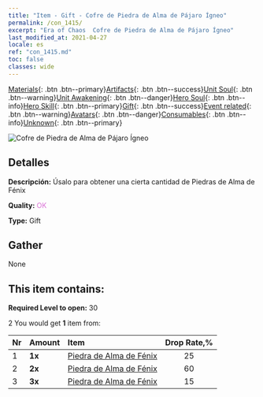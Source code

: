 ```yaml
---
title: "Item - Gift - Cofre de Piedra de Alma de Pájaro Ígneo"
permalink: /con_1415/
excerpt: "Era of Chaos  Cofre de Piedra de Alma de Pájaro Ígneo"
last_modified_at: 2021-04-27
locale: es
ref: "con_1415.md"
toc: false
classes: wide
---
```

 [Materials](/ItemsES/){: .btn .btn--primary}[Artifacts](/ItemsES/Artifacts/){: .btn .btn--success}[Unit Soul](/ItemsES/UnitSoul/){: .btn .btn--warning}[Unit Awakening](/ItemsES/UnitAwakening/){: .btn .btn--danger}[Hero Soul](/ItemsES/HeroSoul/){: .btn .btn--info}[Hero Skill](/ItemsES/HeroSkill/){: .btn .btn--primary}[Gift](/ItemsES/Gift/){: .btn .btn--success}[Event related](/ItemsES/Events/){: .btn .btn--warning}[Avatars](/ItemsES/Avatars/){: .btn .btn--danger}[Consumables](/ItemsES/Consumables/){: .btn .btn--info}[Unknown](/ItemsES/Unknown/){: .btn .btn--primary}

 ![Cofre de Piedra de Alma de Pájaro Ígneo](/images/t/i_907028.png)

## Detalles
 **Descripción:** Úsalo para obtener una cierta cantidad de Piedras de Alma de Fénix

 **Quality:** <span style="color: #DA70D6">OK</span>

 **Type:** Gift

## Gather

  None

## This item contains:

 **Required Level to open:** 30

 2 You would get **1** item  from:

  | Nr | Amount |     Item    | Drop Rate,% |
  |:---|:-------|:------------|:---------:|
  | 1 |  **1x** | [Piedra de Alma de Fénix](/ItemsES/unt_348/) | 25 | 
  | 2 |  **2x** | [Piedra de Alma de Fénix](/ItemsES/unt_348/) | 60 | 
  | 3 |  **3x** | [Piedra de Alma de Fénix](/ItemsES/unt_348/) | 15 | 
